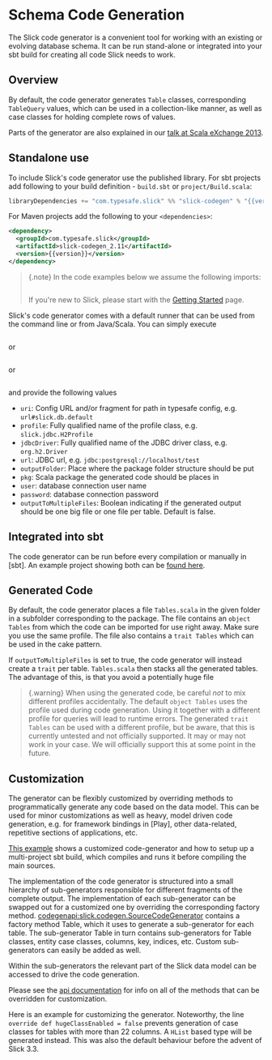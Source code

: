 Schema Code Generation
======================

The Slick code generator is a convenient tool for working
with an existing or evolving database schema. It can be run
stand-alone or integrated into your sbt build for creating all
code Slick needs to work.

Overview
--------
By default, the code generator generates `Table` classes, corresponding `TableQuery` values, which
can be used in a collection-like manner, as well as case classes for holding complete
rows of values. 

Parts of the generator are also explained in our
[talk at Scala eXchange 2013](http://slick.typesafe.com/docs/#20131203_patterns_for_slick_database_applications_at_scala_exchange_2013).

Standalone use
--------------
To include Slick's code generator use the published library. For sbt projects add following to your build definition -
`build.sbt` or `project/Build.scala`:

```scala expandVars=true
libraryDependencies += "com.typesafe.slick" %% "slick-codegen" % "{{version}}"
```

For Maven projects add the following to your `<dependencies>`:

```xml expandVars=true
<dependency>
  <groupId>com.typesafe.slick</groupId>
  <artifactId>slick-codegen_2.11</artifactId>
  <version>{{version}}</version>
</dependency>
```

> {.note}
> In the code examples below we assume the following imports:
>```scala src=../code/CodeGenerator.scala#imports
> ```
> If you're new to Slick, please start with the [Getting Started](gettingstarted.md) page.


Slick's code generator comes with a default runner that can be used from the command line or from Java/Scala. You can simply execute

```scala src=../code/CodeGenerator.scala#default-runner-uri
```

or

```scala src=../code/CodeGenerator.scala#default-runner
```

or

```scala src=../code/CodeGenerator.scala#default-runner-with-auth
```

and provide the following values

* `uri`: Config URL and/or fragment for path in typesafe config, e.g. `url#slick.db.default`
* `profile`: Fully qualified name of the profile class, e.g. `slick.jdbc.H2Profile`
* `jdbcDriver`: Fully qualified name of the JDBC driver class, e.g. `org.h2.Driver`
* `url`: JDBC url, e.g. `jdbc:postgresql://localhost/test`
* `outputFolder`: Place where the package folder structure should be put
* `pkg`: Scala package the generated code should be places in
* `user`: database connection user name
* `password`: database connection password
* `outputToMultipleFiles`: Boolean indicating if the generated output should be one big file or one file per table. Default is false.

Integrated into sbt
-------------------
The code generator can be run before every compilation or manually in [sbt].
An example project showing both can be [found here](https://github.com/slick/slick-codegen-example).

Generated Code
--------------
By default, the code generator places a file `Tables.scala` in the given folder in a subfolder corresponding
to the package. The file contains an `object Tables` from which the code
can be imported for use right away. Make sure you use the same profile.
The file also contains a `trait Tables` which can be used in the cake pattern.

If `outputToMultipleFiles` is set to true, the code generator will instead create a `trait` per table.
`Tables.scala` then stacks all the generated tables. The advantage of this, is that you avoid a potentially huge file

> {.warning}
> When using the generated code, be careful *not* to mix different profiles accidentally. The
> default `object Tables` uses the profile used during code generation. Using it together with a different
> profile for queries will lead to runtime errors. The generated `trait Tables` can be used with a
> different profile, but be aware, that this is currently untested and not officially supported. It may or
> may not work in your case. We will officially support this at some point in the future.

Customization
-------------
The generator can be flexibly customized by overriding methods to programmatically
generate any code based on the data model. This can be used for minor customizations
as well as heavy, model driven code generation, e.g. for framework bindings in [Play],
other data-related, repetitive sections of applications, etc.

[This example](https://github.com/slick/slick-codegen-customization-example)
shows a customized code-generator and how to setup
up a multi-project sbt build, which compiles and runs it
before compiling the main sources.

The implementation of the code generator is structured into a small hierarchy of sub-generators responsible
for different fragments of the complete output. The implementation of each sub-generator can be swapped out
for a customized one by overriding the corresponding factory method.
<codegenapi:slick.codegen.SourceCodeGenerator> contains a factory method Table,
which it uses to generate a sub-generator for each table. The sub-generator Table in turn contains
sub-generators for Table classes, entity case classes, columns, key, indices, etc.
Custom sub-generators can easily be added as well.

Within the sub-generators the relevant part of the Slick data model can
be accessed to drive the code generation.

Please see the [api documentation](codegenapi:slick.codegen.SourceCodeGenerator) for info
on all of the methods that can be overridden for customization.

Here is an example for customizing the generator. Noteworthy, the line `override def hugeClassEnabled = false` 
prevents generation of case classes for tables with more than 22 columns. A `HList` based type
will be generated instead. This was also the default behaviour before the advent of Slick 3.3.

```scala src=../code/CodeGenerator.scala#customization
```

